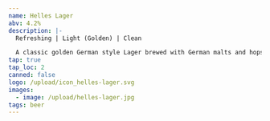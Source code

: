 ```yaml
---
name: Helles Lager
abv: 4.2%
description: |-
  Refreshing | Light (Golden) | Clean

  A classic golden German style Lager brewed with German malts and hops.
tap: true
tap_loc: 2
canned: false
logo: /upload/icon_helles-lager.svg
images:
  - image: /upload/helles-lager.jpg
tags: beer
---
```

